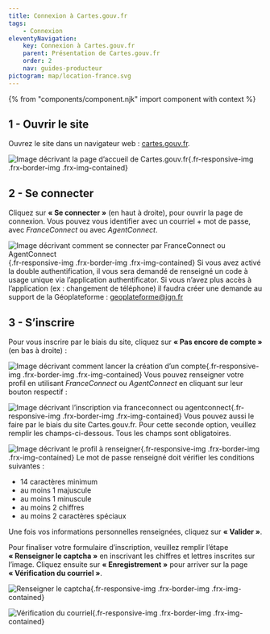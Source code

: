 ```yaml
---
title: Connexion à Cartes.gouv.fr
tags:
    - Connexion
eleventyNavigation:
    key: Connexion à Cartes.gouv.fr
    parent: Présentation de Cartes.gouv.fr
    order: 2
    nav: guides-producteur
pictogram: map/location-france.svg
---
```


{% from "components/component.njk" import component with context %}

## 1 - Ouvrir le site

Ouvrez le site dans un navigateur web : <a href="https://cartes.gouv.fr" target="_blank" rel="noopener noreferrer" title="cartes.gouv.fr - ouvre une nouvelle fenêtre">cartes.gouv.fr</a>.

![Image décrivant la page d’accueil de Cartes.gouv.fr](/img/guides-producteur/presentation/connexion-inscription/01_accueil.png){.fr-responsive-img .frx-border-img .frx-img-contained}

## 2 - Se connecter

Cliquez sur **« Se connecter »** (en haut à droite), pour ouvrir la page de connexion. Vous pouvez vous identifier avec un courriel + mot de passe, avec _FranceConnect_ ou avec _AgentConnect_.

![Image décrivant comment se connecter par FranceConnect ou AgentConnect](/img/guides-producteur/presentation/connexion-inscription/02_connexion-franceconnect.png){.fr-responsive-img .frx-border-img .frx-img-contained}
Si vous avez activé la double authentification, il vous sera demandé de renseigné un code à usage unique via l’application authentificator. Si vous n’avez plus accès à l’application (ex : changement de téléphone) il faudra créer une demande au support de la Géoplateforme : [geoplateforme@ign.fr](mailto:geoplateforme@ign.fr)

## 3 - S’inscrire

Pour vous inscrire par le biais du site, cliquez sur **« Pas encore de compte »** (en bas à droite) :

![Image décrivant comment lancer la création d’un compte](/img/guides-producteur/presentation/connexion-inscription/03_inscription.png){.fr-responsive-img .frx-border-img .frx-img-contained}
Vous pouvez renseigner votre profil en utilisant _FranceConnect_ ou _AgentConnect_ en cliquant sur leur bouton respectif :

![Image décrivant l’inscription via franceconnect ou agentconnect](/img/guides-producteur/presentation/connexion-inscription/04_inscription-franceconnect.png){.fr-responsive-img .frx-border-img .frx-img-contained}
Vous pouvez aussi le faire par le biais du site Cartes.gouv.fr. Pour cette seconde option, veuillez remplir les champs-ci-dessous. Tous les champs sont obligatoires.

![Image décrivant le profil à renseigner](/img/guides-producteur/presentation/connexion-inscription/05_inscription-remplissage-profil.png){.fr-responsive-img .frx-border-img .frx-img-contained}
Le mot de passe renseigné doit vérifier les conditions suivantes :

- 14 caractères minimum
- au moins 1 majuscule
- au moins 1 minuscule
- au moins 2 chiffres
- au moins 2 caractères spéciaux

Une fois vos informations personnelles renseignées, cliquez sur **« Valider »**.

Pour finaliser votre formulaire d’inscription, veuillez remplir l’étape **« Renseigner le captcha »** en inscrivant les chiffres et lettres inscrites sur l’image. Cliquez ensuite sur **« Enregistrement »** pour arriver sur la page **« Vérification du courriel »**.

![Renseigner le captcha](/img/guides-producteur/presentation/connexion-inscription/06_inscription-captcha.png){.fr-responsive-img .frx-border-img .frx-img-contained}

![Vérification du courriel](/img/guides-producteur/presentation/connexion-inscription/07_inscription-verification-courriel.png){.fr-responsive-img .frx-border-img .frx-img-contained}
